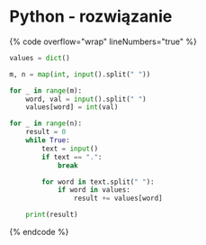 # Python - rozwiązanie

{% code overflow="wrap" lineNumbers="true" %}
```python
values = dict()

m, n = map(int, input().split(" "))

for _ in range(m):
    word, val = input().split(" ")
    values[word] = int(val)

for _ in range(n):
    result = 0
    while True:
        text = input()
        if text == ".":
            break

        for word in text.split(" "):
            if word in values:
                result += values[word]

    print(result)
```
{% endcode %}
